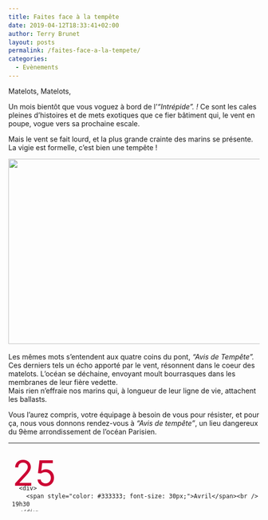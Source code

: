 ```yaml
---
title: Faites face à la tempête
date: 2019-04-12T18:33:41+02:00
author: Terry Brunet
layout: posts
permalink: /faites-face-a-la-tempete/
categories:
  - Evènements
---
```

Matelots, Matelots,

Un mois bientôt que vous voguez à bord de l&#8217;_&#8220;Intrépide&#8221;. !_ Ce sont les cales pleines d&#8217;histoires et de mets exotiques que ce fier bâtiment qui, le vent en poupe, vogue vers sa prochaine escale.

Mais le vent se fait lourd, et la plus grande crainte des marins se présente. La vigie est formelle, c&#8217;est bien une tempête !

<img class="size-large wp-image-4970 aligncenter" src="/assets/uploads/2019/04/0282b0d15150801f050b7990e4a20e07-700-1024x576.jpg" alt="" width="660" height="371" srcset="/assets/uploads/2019/04/0282b0d15150801f050b7990e4a20e07-700-1024x576.jpg 1024w, /assets/uploads/2019/04/0282b0d15150801f050b7990e4a20e07-700-300x169.jpg 300w, /assets/uploads/2019/04/0282b0d15150801f050b7990e4a20e07-700-768x432.jpg 768w, /assets/uploads/2019/04/0282b0d15150801f050b7990e4a20e07-700-700x393.jpg 700w, /assets/uploads/2019/04/0282b0d15150801f050b7990e4a20e07-700.jpg 1244w" sizes="(max-width: 660px) 100vw, 660px" /> 

Les mêmes mots s&#8217;entendent aux quatre coins du pont, _&#8220;Avis de Tempête&#8221;._ Ces derniers tels un écho apporté par le vent, résonnent dans le coeur des matelots. L&#8217;océan se déchaine, envoyant moult bourrasques dans les membranes de leur fière vedette.  
Mais rien n&#8217;effraie nos marins qui, à longueur de leur ligne de vie, attachent les ballasts.

Vous l&#8217;aurez compris, votre équipage à besoin de vous pour résister, et pour ça, nous vous donnons rendez-vous à _&#8220;Avis de tempête&#8221;_, un lieu dangereux du 9ème arrondissement de l&#8217;océan Parisien.

<table style="height: 137px;" width="659">
  <tr>
    <td>
      <div style="height: 50px; color: #cc0033; font-size: 70px; margin-top: 15px;">
        25
      </div>
      
      <div>
        <span style="color: #333333; font-size: 30px;">Avril</span><br /> 19h30
      </div>
    </td>
    
    <td>
      <a href="https://www.adt-bar.com/">Avis de Tempête</a><br /> <span class="_Xbe">81 rue de Rochechouart, 75009 Paris</span><br /> <a href="https://citymapper.com/go/8cswyu1emv" target="_blank" rel="noopener"><img class="alignnone" src="https://static.citymapper.com/img/embed/GetMeThere_Citymapper.png" alt="Get directions with Citymapper" width="195" height="35" /></a>
    </td>
    
    <td>
      <h5 style="margin-top: -15px;">
        <img class="alignnone size-full wp-image-258" src="/assets/uploads/2010/10/m2.gif" alt="Ligne 2" width="21" height="21" /> <b>Anvers<br /> </b>
      </h5>
      
      <h5 style="margin-top: -15px;">
        <img class="alignnone size-full wp-image-258" src="/assets/uploads/2010/10/m2.gif" alt="Ligne 2" width="21" height="21" /> <img class="alignnone size-full wp-image-272" src="/assets/uploads/2010/10/m4.gif" alt="" width="21" height="21" /> <b>Barbès-Rochechouart</b>
      </h5>
    </td>
  </tr>
</table>
